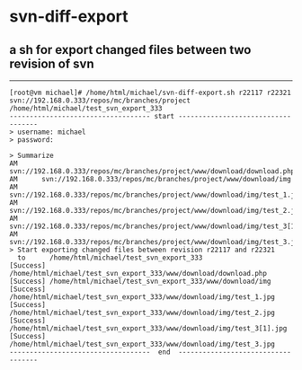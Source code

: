 
# svn-diff-export

## a sh for export changed files between two revision of svn

----------
    [root@vm michael]# /home/html/michael/svn-diff-export.sh r22117 r22321  svn://192.168.0.333/repos/mc/branches/project /home/html/michael/test_svn_export_333
    ----------------------------------- start -----------------------------------
    > username: michael
    > password:

    > Summarize
    AM      svn://192.168.0.333/repos/mc/branches/project/www/download/download.php
    AM      svn://192.168.0.333/repos/mc/branches/project/www/download/img
    AM      svn://192.168.0.333/repos/mc/branches/project/www/download/img/test_1.jpg
    AM      svn://192.168.0.333/repos/mc/branches/project/www/download/img/test_2.jpg
    AM      svn://192.168.0.333/repos/mc/branches/project/www/download/img/test_3[1].jpg
    AM      svn://192.168.0.333/repos/mc/branches/project/www/download/img/test_3.jpg
    > Start exporting changed files between revision r22117 and r22321
      to      /home/html/michael/test_svn_export_333
    [Success] /home/html/michael/test_svn_export_333/www/download/download.php
    [Success] /home/html/michael/test_svn_export_333/www/download/img
    [Success] /home/html/michael/test_svn_export_333/www/download/img/test_1.jpg
    [Success] /home/html/michael/test_svn_export_333/www/download/img/test_2.jpg
    [Success] /home/html/michael/test_svn_export_333/www/download/img/test_3[1].jpg
    [Success] /home/html/michael/test_svn_export_333/www/download/img/test_3.jpg
    -----------------------------------  end  -----------------------------------

